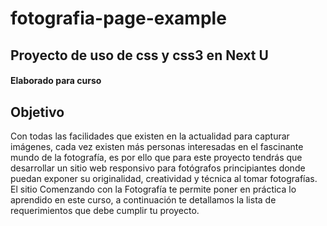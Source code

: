 # fotografia-page-example
## Proyecto de uso de css y css3 en Next U

#### Elaborado para curso

## Objetivo

Con todas las facilidades que existen en la actualidad para capturar imágenes, cada vez existen más personas interesadas en el fascinante mundo de la fotografía, es por ello que para este proyecto tendrás que desarrollar un sitio web responsivo para fotógrafos principiantes donde puedan exponer su originalidad, creatividad y técnica al tomar fotografías. El sitio Comenzando con la Fotografía te permite poner en práctica lo aprendido en este curso, a continuación te detallamos la lista de requerimientos que debe cumplir tu proyecto.
